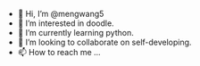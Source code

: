 - 👋 Hi, I’m @mengwang5
- 👀 I’m interested in doodle.
- 🌱 I’m currently learning python.
- 💞️ I’m looking to collaborate on self-developing.
- 📫 How to reach me ...

<!---
mengwang5/mengwang5 is a ✨ special ✨ repository because its `README.md` (this file) appears on your GitHub profile.
You can click the Preview link to take a look at your changes.
--->
